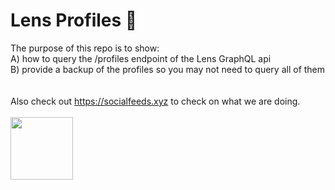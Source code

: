 # Lens Profiles 🌿

The purpose of this repo is to show:<br />
A) how to query the /profiles endpoint of the Lens GraphQL api<br />
B) provide a backup of the profiles so you may not need to query all of them<br />
<br />
<br />
Also check out https://socialfeeds.xyz to check on what we are doing.<br />
<br />
<img src="https://user-images.githubusercontent.com/15719199/205346692-541d9369-c778-4c50-8be3-c8ac6272386e.png" width=100 align=center>
